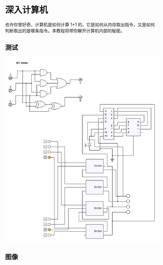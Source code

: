 深入计算机
======================================================================
也许你曾好奇，计算机是如何计算 1+1 的，它是如何从内存取出指令，又是如何判断取出的是哪条指令。本教程将带你解开计算机内部的秘密。

测试
------------------------------------------------------------
![adder][bit_adder]

图像
------------------------------------------------------------
[bit_adder]: res/image/adder.png?raw=true "Bit Adder"
